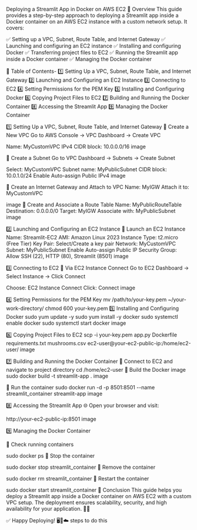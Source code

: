 Deploying a Streamlit App in Docker on AWS EC2 📌 Overview This guide provides a step-by-step approach to deploying a Streamlit app inside a Docker container on an AWS EC2 instance with a custom network setup. It covers:

✅ Setting up a VPC, Subnet, Route Table, and Internet Gateway ✅ Launching and configuring an EC2 instance ✅ Installing and configuring Docker ✅ Transferring project files to EC2 ✅ Running the Streamlit app inside a Docker container ✅ Managing the Docker container

📖 Table of Contents- 1️⃣ Setting Up a VPC, Subnet, Route Table, and Internet Gateway 2️⃣ Launching and Configuring an EC2 Instance 3️⃣ Connecting to EC2 4️⃣ Setting Permissions for the PEM Key 5️⃣ Installing and Configuring Docker 6️⃣ Copying Project Files to EC2 7️⃣ Building and Running the Docker Container 8️⃣ Accessing the Streamlit App 9️⃣ Managing the Docker Container

1️⃣ Setting Up a VPC, Subnet, Route Table, and Internet Gateway 🔹 Create a New VPC Go to AWS Console → VPC Dashboard → Create VPC

Name: MyCustomVPC IPv4 CIDR block: 10.0.0.0/16 image

🔹 Create a Subnet Go to VPC Dashboard → Subnets → Create Subnet

Select: MyCustomVPC Subnet name: MyPublicSubnet CIDR block: 10.0.1.0/24 Enable Auto-assign Public IPv4 image

🔹 Create an Internet Gateway and Attach to VPC Name: MyIGW Attach it to: MyCustomVPC

image
🔹 Create and Associate a Route Table Name: MyPublicRouteTable Destination: 0.0.0.0/0 Target: MyIGW Associate with: MyPublicSubnet image

2️⃣ Launching and Configuring an EC2 Instance 🔹 Launch an EC2 Instance Name: Streamlit-EC2 AMI: Amazon Linux 2023 Instance Type: t2.micro (Free Tier) Key Pair: Select/Create a key pair Network: MyCustomVPC Subnet: MyPublicSubnet Enable Auto-assign Public IP Security Group: Allow SSH (22), HTTP (80), Streamlit (8501) image

3️⃣ Connecting to EC2 🔹 Via EC2 Instance Connect Go to EC2 Dashboard → Select Instance → Click Connect

Choose: EC2 Instance Connect Click: Connect image

4️⃣ Setting Permissions for the PEM Key mv /path/to/your-key.pem ~/your-work-directory/ chmod 600 your-key.pem 5️⃣ Installing and Configuring Docker sudo yum update -y sudo yum install -y docker sudo systemctl enable docker sudo systemctl start docker image

6️⃣ Copying Project Files to EC2 scp -i your-key.pem app.py Dockerfile requirements.txt mushrooms.csv ec2-user@your-ec2-public-ip:/home/ec2-user/ image

7️⃣ Building and Running the Docker Container 🔹 Connect to EC2 and navigate to project directory cd /home/ec2-user 🔹 Build the Docker image sudo docker build -t streamlit-app . image

🔹 Run the container sudo docker run -d -p 8501:8501 --name streamlit_container streamlit-app image

8️⃣ Accessing the Streamlit App 🌐 Open your browser and visit:

http://your-ec2-public-ip:8501 image

9️⃣ Managing the Docker Container

🔹 Check running containers

sudo docker ps 🔹 Stop the container

sudo docker stop streamlit_container 🔹 Remove the container

sudo docker rm streamlit_container 🔹 Restart the container

sudo docker start streamlit_container 🎯 Conclusion This guide helps you deploy a Streamlit app inside a Docker container on AWS EC2 with a custom VPC setup. The deployment ensures scalability, security, and high availability for your application. 🚀🎉

✅ Happy Deploying! 🖥️🐳☁️ steps to do this
